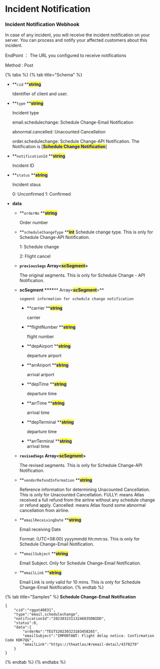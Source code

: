 # Incident Notification

### Incident Notification Webhook

In case of any incident, you will receive the incident notification on your server. You can process and notify your affected customers about this incident.

EndPoint ： The URL you configured to receive notifications

Method : Post

{% tabs %}
{% tab title="Schema" %}
*   **`cid` **<mark style="color:blue;">**string**</mark>

    Identifier of client and user.
*   **`type` **<mark style="color:blue;">**string**</mark>

    Incident type
    
    email.schedulechange: Schedule Change-Email Notification
    
    abnormal.cancelled: Unacounted Cancellation
    
    order.schedulechange: Schedule Change-API Notification. The Notification is [<mark style="color:blue;">**Schedule Change Notification**</mark>]
      
*   **`notificationId` **<mark style="color:blue;">**string**</mark>

      Incident ID
      
*   **`status` **<mark style="color:blue;">**string**</mark>

      Incident staus
      
      0: Unconfirmed
      1: Confirmed
    
* **data**
  *   **`orderNo` **<mark style="color:blue;">**string**</mark>

      Order number
      
  *   **`scheduleChangeType` **<mark style="color:blue;">**int**</mark>
      Schedule change type. This is only for Schedule Change-API Notification.

      1: Schedule change

      2: Flight cancel
      
  *   **`previousSegs` Array<**<mark style="color:blue;">**scSegment**</mark>**>**

      The original segments. This is only for Schedule Change - API Notification. 
  *   **scSegment **<mark style="color:blue;">**\*\*\*\***</mark>** Array<**<mark style="color:blue;">**scSegment**</mark>**>**

          segment information for schedule change notification

         *   **carrier **<mark style="color:blue;">**string**</mark>

              carrier
         *   **flightNumber **<mark style="color:blue;">**string**</mark>

              flight number
         *   **depAirport **<mark style="color:blue;">**string**</mark>

              departure airport
         *   **arrAirport **<mark style="color:blue;">**string**</mark>

              arrival ariport
         *   **depTime **<mark style="color:blue;">**string**</mark>

              departure time
         *   **arrTime **<mark style="color:blue;">**string**</mark>

              arrival time
         *   **depTerminal **<mark style="color:blue;">**string**</mark>

              departure time
         *   **arrTerminal **<mark style="color:blue;">**string**</mark>\
              arrival time
          
  *   **`revisedSegs` Array<**<mark style="color:blue;">**scSegment**</mark>**>**

      The revised segments. This is only for Schedule Change-API Notification.
      
  *   **`vendorRefundInformation` **<mark style="color:blue;">**string**</mark>

      Reference information for determining Unacounted Cancellation. This is only for Unacounted Cancellation.
      FULLY: means Atlas received a full refund from the airline without any schedule change or refund apply.
      Cancelled: means Atlas found some abnormal cancellation from airline.
      
  *   **`emailReceivingDate` **<mark style="color:blue;">**string**</mark>

      Email receiving Date
      
      Format: (UTC+08:00) yyyymmdd hh:mm:ss. This is only for Schedule Change-Email Notification.
      
  *   **`emailSubject` **<mark style="color:blue;">**string**</mark>
  
      Email Subject. Only for Schedule Change-Email Notification.
      
  *   **`emailLink` **<mark style="color:blue;">**string**</mark>

      Email Link is only valid for 10 mins. This is only for Schedule Change-Email Notification.
{% endtab %}
      
{% tab title="Samples" %}
**Schedule Change-Email Notification**

```
{
    "cid":"rggat40831",
    "type":"email.schedulechange",
    "notificationId":"20230323113246035DNIDD",
    "status":0,
    "data":{
        "orderNo":"TESTS20230323103458265",
        "emailSubject":"IMPORTANT: Flight delay notice. Confirmation Code KDK7QG",
        "emailLink":"https://theatlas/#/email-detail/4378270"
    }
}
```
{% endtab %}
{% endtabs %}
